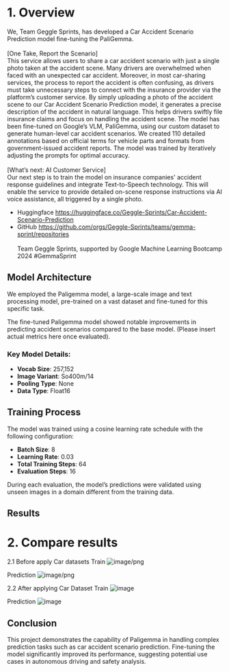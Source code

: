 # 1. Overview 
We, Team Geggle Sprints, has developed a Car Accident Scenario Prediction model fine-tuning the PaliGemma.
<br><br>[One Take, Report the Scenario]<br>
This service allows users to share a car accident scenario with just a single photo taken at the accident scene.
Many drivers are overwhelmed when faced with an unexpected car accident. Moreover, in most car-sharing services, the process to report the accident is often confusing, as drivers must take unnecessary steps to connect with the insurance provider via the platform’s customer service.
By simply uploading a photo of the accident scene to our Car Accident Scenario Prediction model, it generates a precise description of the accident in natural language. This helps drivers swiftly file insurance claims and focus on handling the accident scene.
The model has been fine-tuned on Google’s VLM, PaliGemma, using our custom dataset to generate human-level car accident scenarios. We created 110 detailed annotations based on official terms for vehicle parts and formats from government-issued accident reports. The model was trained by iteratively adjusting the prompts for optimal accuracy.
<br><br>[What’s next: AI Customer Service]<br>
Our next step is to train the model on insurance companies' accident response guidelines and integrate Text-to-Speech technology. This will enable the service to provide detailed on-scene response instructions via AI voice assistance, all triggered by a single photo.
- Huggingface
https://huggingface.co/Geggle-Sprints/Car-Accident-Scenario-Prediction
- GitHub
https://github.com/orgs/Geggle-Sprints/teams/gemma-sprint/repositories
<br><br> Team Geggle Sprints, supported by Google Machine Learning Bootcamp 2024
#GemmaSprint


## Model Architecture
We employed the Paligemma model, a large-scale image and text processing model, pre-trained on a vast dataset and fine-tuned for this specific task.

The fine-tuned Paligemma model showed notable improvements in predicting accident scenarios compared to the base model. (Please insert actual metrics here once evaluated).

### Key Model Details:
- **Vocab Size**: 257,152
- **Image Variant**: So400m/14
- **Pooling Type**: None
- **Data Type**: Float16

## Training Process
The model was trained using a cosine learning rate schedule with the following configuration:
- **Batch Size**: 8
- **Learning Rate**: 0.03
- **Total Training Steps**: 64
- **Evaluation Steps**: 16

During each evaluation, the model’s predictions were validated using unseen images in a domain different from the training data.

## Results
# 2. Compare results

2.1 Before apply Car datasets
Train
![image/png](https://cdn-uploads.huggingface.co/production/uploads/65d805867c0947fdd59fd714/SoY0i2m-22eTPJmhwybTL.png)

Prediction
![image/png](https://cdn-uploads.huggingface.co/production/uploads/65d805867c0947fdd59fd714/9T2diUTOWeKFQiYef9gR4.png)

2.2 After applying Car Dataset
Train
![image](https://github.com/user-attachments/assets/de9b604c-56b2-447d-ae7c-330c94a2b821)

Prediction
![image](https://github.com/user-attachments/assets/8f294617-d2af-44c4-82e3-e84e4b1e07f0)


## Conclusion
This project demonstrates the capability of Paligemma in handling complex prediction tasks such as car accident scenario prediction. Fine-tuning the model significantly improved its performance, suggesting potential use cases in autonomous driving and safety analysis.
